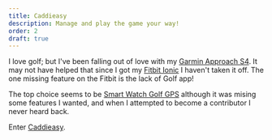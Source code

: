 ```yaml
---
title: Caddieasy
description: Manage and play the game your way!
order: 2
draft: true
---
```


I love golf; but I've been falling out of love with my [Garmin Approach S4](https://www.fitbit.com/global/no/products/smartwatches/ionic). It may not have helped that since I got my [Fitbit Ionic](https://www.fitbit.com/global/no/products/smartwatches/ionic) I haven't taken it off. The one missing feature on the Fitbit is the lack of Golf app!

The top choice seems to be [Smart Watch Golf GPS](http://localhost:8000/) although it was mising some features I wanted, and when I attempted to become a contributor I never heard back. 

Enter [Caddieasy](https://www.kenjdavidson.com/caddieasy).